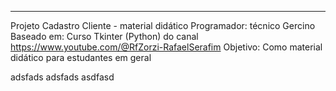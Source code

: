 -----------------------------------------------------------------------------------------------------
Projeto Cadastro Cliente - material didático
Programador: técnico Gercino 
Baseado em: Curso Tkinter (Python) do canal https://www.youtube.com/@RfZorzi-RafaelSerafim
Objetivo: Como material didático para estudantes em geral 

adsfads
adsfads
asdfasd
